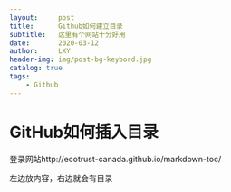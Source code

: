 ```yaml
---
layout:     post
title:      Github如何建立目录
subtitle:   这里有个网站十分好用
date:       2020-03-12
author:     LXY
header-img: img/post-bg-keybord.jpg
catalog: true
tags:
    - Github
---
```




# GitHub如何插入目录

登录网站http://ecotrust-canada.github.io/markdown-toc/

左边放内容，右边就会有目录